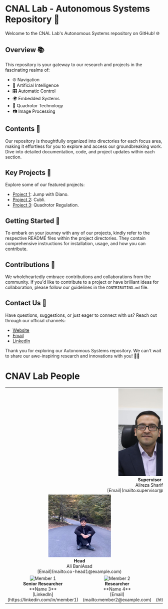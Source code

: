# CNAL Lab - Autonomous Systems Repository 🚁

Welcome to the CNAL Lab's Autonomous Systems repository on GitHub! 🌐

## Overview 📚

This repository is your gateway to our research and projects in the fascinating realms of:

- 🌐 Navigation
- 🤖 Artificial Intelligence
- 🎛️ Automatic Control
- 🌍 Embedded Systems
- 🚁 Quadrotor Technology
- 📷 Image Processing

## Contents 📂

Our repository is thoughtfully organized into directories for each focus area, making it effortless for you to explore and access our groundbreaking work. Dive into detailed documentation, code, and project updates within each section.

## Key Projects 🔑

Explore some of our featured projects:

- [Project 1](link_to_project_1): Jump with Diano.
- [Project 2](link_to_project_2): Cubli.
- [Project 3](link_to_project_3): Quadrotor Regulation.

## Getting Started 🚀

To embark on your journey with any of our projects, kindly refer to the respective README files within the project directories. They contain comprehensive instructions for installation, usage, and how you can contribute.

## Contributions 🤝

We wholeheartedly embrace contributions and collaborations from the community. If you'd like to contribute to a project or have brilliant ideas for collaboration, please follow our guidelines in the `CONTRIBUTING.md` file.

## Contact Us 📩

Have questions, suggestions, or just eager to connect with us? Reach out through our official channels:

- [Website](http://ae.sharif.edu/~cnavlab)
- [Email](mailto:cnavlab@ae.sharif.edu)
- [LinkedIn](https://www.linkedin.com/company/cnallab)

Thank you for exploring our Autonomous Systems repository. We can't wait to share our awe-inspiring research and innovations with you! 🚀🌟



# CNAV Lab People

<div align="center">

<table>
  <!-- Supervisor row -->
  <tr>
    <td colspan="4" align="center">
      <img src="images/profiles/sharifi.jpeg" width="200" height="280" ><br>
      <strong>Supervisor</strong><br>
      Alireza Sharifi<br>
      [Email](mailto:supervisor@example.com)
    </td>
  </tr>

  <!-- Second row: Co-heads -->
  <tr>
    <td colspan="2" align="center">
      <img src="images/profiles/baniasad.jpeg" width="200" height="200"><br>
      <strong>Head</strong><br>
      Ali BaniAsad<br>
      [Email](mailto:co-head1@example.com)
    </td>
    <td colspan="2" align="center">
      <img src="images/profiles/kh.jpg" width="200" height="200" ><br>
      <strong>Co-Head</strong><br>
      Khairol Omor<br>
      [Email](mailto:co-head2@example.com)
    </td>
  </tr>

  <!-- Third row: Others -->
  <tr>
    <td align="center">
      <img src="images/member1.png" width="100" height="100" alt="Member 1"><br>
      <strong>Senior Researcher</strong><br>
      **Name 3**<br>
      [LinkedIn](https://linkedin.com/in/member1)
    </td>
    <td align="center">
      <img src="images/member2.png" width="100" height="100" alt="Member 2"><br>
      <strong>Researcher</strong><br>
      **Name 4**<br>
      [Email](mailto:member2@example.com)
    </td>
    <td align="center">
      <img src="images/member3.png" width="100" height="100" alt="Member 3"><br>
      <strong>Research Assistant</strong><br>
      **Name 5**<br>
      [GitHub](https://github.com/member3)
    </td>
    <td align="center">
      <img src="images/member4.png" width="100" height="100" alt="Member 4"><br>
      <strong>Research Assistant</strong><br>
      **Name 6**<br>
      [Email](mailto:member4@example.com)
    </td>
  </tr>
</table>

</div>


